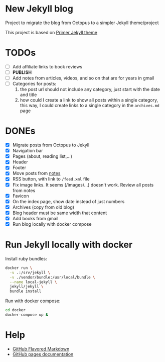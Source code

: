 # New Jekyll blog

Project to migrate the blog from Octopus to a simpler Jekyll theme/project

This project is based on [Primer Jekyll theme]

# TODOs

- [ ] Add affiliate links to book reviews
- [ ] **PUBLISH**
- [ ] Add notes from articles, videos, and so on that are for years in gmail
- [ ] Categories for posts:
    1. the post url should not include any category, just start with the date and title
    2. how could I create a link to show all posts within a single category, this way, I could
    create links to a single category in the `archives.md` page

# DONEs

- [x] Migrate posts from Octopus to Jekyll 
- [x] Navigation bar
- [x] Pages (about, reading list,...)
- [x] Header
- [x] Footer
- [x] Move posts from [notes]
- [x] RSS button, with link to `/feed.xml` file
- [x] Fix image links. It seems (/images/...) doesn't work. Review all posts from notes
- [x] Favicon
- [x] On the index page, show date instead of just numbers
- [x] Archives (copy from old blog)
- [x] Blog header must be same width that content
- [x] Add books from gmail
- [x] Run blog locally with docker compose

# Run Jekyll locally with docker

Install ruby bundles:

```bash
docker run \
  -v .:/srv/jekyll \
  -v ./vendor/bundle:/usr/local/bundle \
  --name local-jekyll \
  jekyll/jekyll \
  bundle install
```

Run with docker compose:

```bash
cd docker
docker-compose up &
```

# Help

- [GitHub Flavored Markdown]
- [GitHub pages documentation] 

[Primer Jekyll theme]: https://github.com/pages-themes/primer
[GitHub Flavored Markdown]: https://guides.github.com/features/mastering-markdown/
[GitHub pages documentation]: https://help.github.com/categories/github-pages-basics/ 
[notes]: https://github.com/rchavarria/notes
